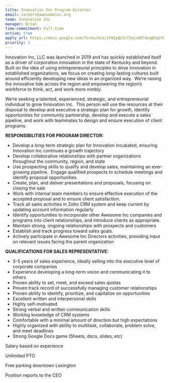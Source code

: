```yaml
---
title: Innovation Inc Program Director
email: careers@awesomeinc.org
team: Innovation Inc
manager: Brian
time-commitment: Full-time
active: true
apply_url: https://docs.google.com/forms/d/e/1FAIpQLScT3wjsKOl8vqQ5q2YEByrIKohWi6c58z5c3mdNk-Oxc4Cabw/viewform?usp=sf_link
priority: 1
---
```

Innovation Inc, LLC was launched in 2019 and has quickly established itself as a driver of corporation innovation in the state of Kentucky and beyond.  Built on the idea of using entrepreneurial principles to drive innovation in established organizations, we focus on creating long-lasting cultures built around efficiently developing new ideas in an organized way.  We’re raising the innovative tide across the region and empowering the region’s workforce to think, act, and work more nimbly.

We’re seeking a talented, experienced, strategic, and entrepreneurial individual to grow Innovation Inc.  This person will use the resources at their disposal to develop and executive a strategic plan for growth, identify opportunities for community partnership, develop and execute a sales pipeline, and work with teammates to design and ensure execution of client programs.

**RESPONSIBILITIES FOR PROGRAM DIRECTOR:**

* Develop a long-term strategic plan for Innovation Incubated, ensuring Innovation Inc continues a growth trajectory
* Develop collaborative relationships with partner organizations throughout the community, region, and state
* Use prospecting skills to qualify and develop sales, maintaining an ever-growing pipeline.  Engage qualified prospects to schedule meetings and identify proposal opportunities.
* Create, plan, and deliver presentations and proposals, focusing on closing the sale
* Work with internal team members to ensure effective execution of the accepted proposal and to ensure client satisfaction.
* Track all sales activities in Zoho CRM system and keep current by updating account information regularly
* Identify opportunities to incorporate other Awesome Inc companies and programs into client relationships, and introduce clients as appropriate.  
* Maintain strong, ongoing relationships with prospects and customers
* Establish and track progress toward sales goals.
* Actively participate in Awesome Inc Directors activities, providing input on relevant issues facing the parent organization

**QUALIFICATIONS FOR SALES REPRESENTATIVE:**

* 3-5 years of sales experience, ideally selling into the executive level of corporate companies
* Experience developing a long-term vision and communicating it to others
* Proven ability to set, meet, and exceed sales quotas
* Proven track record of successfully managing customer relationships
* Proven ability to identify, prioritize, and capitalize on opportunities
* Excellent written and interpersonal skills
* Highly self-motivated
* Strong verbal and written communication skills
* Working knowledge of CRM systems
* Comfortable with a minimal amount of direction but high expectations
* Highly organized with ability to multitask, collaborate, problem solve, and meet deadlines
* Strong Google Docs game (Sheets, docs, slides, etc)

Salary based on experience

Unlimited PTO

Free parking downtown Lexington

Position reports to the CEO